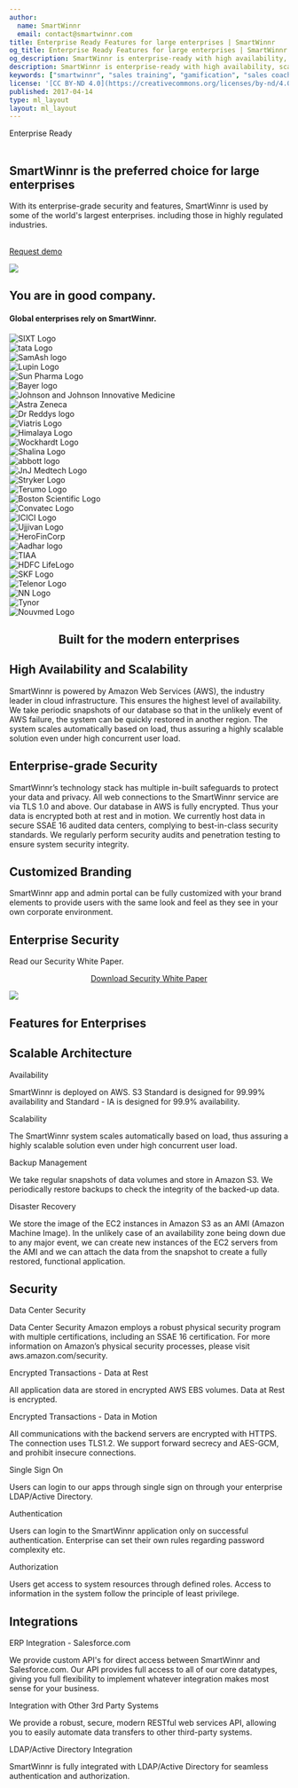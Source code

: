 ```yaml
---
author:
  name: SmartWinnr
  email: contact@smartwinnr.com
title: Enterprise Ready Features for large enterprises | SmartWinnr
og_title: Enterprise Ready Features for large enterprises | SmartWinnr
og_description: SmartWinnr is enterprise-ready with high availability, scalability, enterprise-grade security, SSO and ready-made integration with other systems.
description: SmartWinnr is enterprise-ready with high availability, scalability, enterprise-grade security, SSO and ready-made integration with other systems.
keywords: ["smartwinnr", "sales training", "gamification", "sales coaching", "sales performance", "sales enablement", "solutions", "integration", "availability", "scalability", "enterprise-grade security"]
license: '[CC BY-ND 4.0](https://creativecommons.org/licenses/by-nd/4.0)'
published: 2017-04-14
type: ml_layout
layout: ml_layout
---
```


<!-- <section>
  <div class="ml_enterprise_top_section padding50">
    <div class="row ml_top_container ml-margin-bottom0">
      <div class="col-lg-5 col-md-12 col-sm-12 col-xs-12">
        <h1>SmartWinnr is the preferred choice for large enterprises</h1>
        <div class="ml-font20">With its enterprise-grade security and features, SmartWinnr is used by some of the world's largest enterprises. including those in highly regulated industries.</div>
        <p align="center" class="ml-padding-top ml-padding-bottom10"><a class="ml-button" align="center" href="/request-demo">Request demo</a></p>
      </div>
      <div class="col-lg-7 col-md-12 col-sm-12 col-xs-12">
        <img class="ml-image" alt="Image" src="/images/enterprise_ready.jpg"/>
      </div>
    </div>
  </div>
</section> -->

<section class="">
  <div class="ml_enterprise_top_section row padding50">
    <div class="col-lg-10 col-md-10 col-sm-12 col-xs-12">
      <div class="ml_label ml_smartpath_badge ml-margin-top-sections">Enterprise Ready</div><br>
      <h1>SmartWinnr is the preferred choice for large enterprises</h1>
      <div class="ml-font20 padding0">With its enterprise-grade security and features, SmartWinnr is used by some of the world's largest enterprises. including those in highly regulated industries.</div></br>
      <p align="left" class="ml-padding-top ml-padding-bottom10"><a class="ml-button" align="center" href="/request-demo">Request demo</a></p>
    </div>
  </div>
  <img class="swoop" src="/images/swoop_mask.min.svg">
</section>

<!--client section-->
<section class="ml-key-points ml-background-white">
  <div class="padding50 ml-padding-bottom10">
    <div class="row">
      <div class="col-md-12 col-sm-12">
        <h1 class="text-center ml_body_text_black ml-margin-bottom20">You are in good company.</h1>
        <h4 class="text-center ml_body_text_black ml-margin-bottom20">Global enterprises rely on SmartWinnr.</h4>
      </div>
    </div>
    <div class="row text-center paddingLogo">
      <div class="ml_logo_grid">
        <div class="ml_height_100_flex ml_div_contents_in_center">
          <img class="ml_company_logo_home ml_height_25" src="/images/org-logos/SIXT-logo.png" alt="SIXT Logo">
        </div>
        <div class="ml_height_100_flex ml_div_contents_in_center">
          <img class="ml_company_logo_home ml_height_40" src="/images/org-logos/TATA_consumer.png" alt="tata Logo">
        </div>
        <div class="ml_height_100_flex ml_div_contents_in_center">
          <img class="ml_company_logo_home ml_height_30" src="/images/org-logos/SamAsh.png" alt="SamAsh logo">
        </div>
        <div class="ml_height_100_flex ml_div_contents_in_center">
          <img class="ml_company_logo_home ml_height_55" src="/images/org-logos/Lupin-Logo.png" alt="Lupin Logo">
        </div>
        <div class="ml_height_100_flex ml_div_contents_in_center">
          <img class="ml_company_logo_home ml_height_70" src="/images/org-logos/Sun-Pharma.png" alt="Sun Pharma Logo">
        </div>
        <div class="ml_height_100_flex ml_div_contents_in_center">
          <img class="ml_company_logo_home ml_height_55" src="/images/org-logos/bayer-logo.svg" alt="Bayer logo">
        </div>
        <div class="ml_height_100_flex ml_div_contents_in_center">
          <img class="ml_company_logo_home ml_height_25" src="/images/org-logos/Johnson-Johnson-Innovative-Medicine-logo.png" alt="Johnson and Johnson Innovative Medicine">
        </div>
        <div class="ml_height_100_flex ml_div_contents_in_center">
          <img class="ml_company_logo_home ml_height_30" src="/images/org-logos/Astra_zeneca.png" alt="Astra Zeneca">
        </div>
        <div class="ml_height_100_flex ml_div_contents_in_center">
          <img class="ml_company_logo_home ml_height_30" src="/images/org-logos/Dr_reddys.png" alt="Dr Reddys logo">
        </div>
        <div class="ml_height_100_flex ml_div_contents_in_center">
          <img class="ml_company_logo_home ml_height_30" src="/images/org-logos/viatris-logo.png" alt="Viatris Logo">
        </div>
        <div class="ml_height_100_flex ml_div_contents_in_center">
          <img class="ml_company_logo_home ml_height_30" src="/images/org-logos/The_Himalaya_Drug_Company_logo.png" alt="Himalaya Logo">
        </div>
        <div class="ml_height_100_flex ml_div_contents_in_center">
          <img class="ml_company_logo_home ml_height_40" src="/images/org-logos/Wockhardt-logo.png" alt="Wockhardt Logo">
        </div>
        <div class="ml_height_100_flex ml_div_contents_in_center">
          <img class="ml_company_logo_home ml_height_50" src="/images/org-logos/Shalina_healthcare.png" alt="Shalina Logo">
        </div>
        <div class="ml_height_100_flex ml_div_contents_in_center">
          <img class="ml_company_logo_home ml_height_25" src="/images/org-logos/Abbott.png" alt="abbott logo">
        </div>
        <div class="ml_height_100_flex ml_div_contents_in_center">
          <img class="ml_company_logo_home ml_height_25" src="/images/org-logos/JnJ_MedTech.png" alt="JnJ Medtech Logo">
        </div>
        <div class="ml_height_100_flex ml_div_contents_in_center">
          <img class="ml_company_logo_home ml_height_20" src="/images/org-logos/Stryker-Logo.png" alt="Stryker Logo">
        </div>
        <div class="ml_height_100_flex ml_div_contents_in_center">
          <img class="ml_company_logo_home ml_height_25" src="/images/org-logos/Terumo-logo.png" alt="Terumo Logo">
        </div>
        <div class="ml_height_100_flex ml_div_contents_in_center">
          <img class="ml_company_logo_home ml_height_50" src="/images/org-logos/bsc.png" alt="Boston Scientific Logo">
        </div>
        <div class="ml_height_100_flex ml_div_contents_in_center">
          <img class="ml_company_logo_home ml_height_35" src="/images/org-logos/convatec-logo.png" alt="Convatec Logo">
        </div>
        <div class="ml_height_100_flex ml_div_contents_in_center">
          <img class="ml_company_logo_home ml_height_30" src="/images/org-logos/icici_bank_logo.webp" alt="ICICI Logo">
        </div>
        <div class="ml_height_100_flex ml_div_contents_in_center">
          <img class="ml_company_logo_home ml_height_25" src="/images/org-logos/Ujjivan-logo.png" alt="Ujjivan Logo">
        </div>
        <div class="ml_height_100_flex ml_div_contents_in_center">
          <img class="ml_company_logo_home ml_height_55 ml-margin-top10" src="/images/org-logos/Hero_FinCorp.png" alt="HeroFinCorp">
        </div>
        <div class="ml_height_100_flex ml_div_contents_in_center">
          <img class="ml_company_logo_home ml_height_35 ml-margin-top10" src="/images/org-logos/Aadhar_housing_finance.png" alt="Aadhar logo">
        </div>
        <div class="ml_height_100_flex ml_div_contents_in_center">
          <img class="ml_company_logo_home ml_height_20" src="/images/org-logos/TIAA-Logo.png" alt="TIAA">
        </div>
         <div class="ml_height_100_flex ml_div_contents_in_center">
          <img class="ml_company_logo_home ml_height_40" src="/images/org-logos/HDFC-life.png" alt="HDFC LifeLogo">
        </div>
        <div class="ml_height_100_flex ml_div_contents_in_center">
          <img class="ml_company_logo_home ml_height_25" src="/images/org-logos/skf-logo.png" alt="SKF Logo">
        </div>
        <div class="ml_height_100_flex ml_div_contents_in_center">
          <img class="ml_company_logo_home ml_height_25" src="/images/org-logos/telenor_new_lockup_black.png" alt="Telenor Logo">
        </div>
        <div class="ml_height_100_flex ml_div_contents_in_center">
          <img class="ml_company_logo_home ml_height_40" src="/images/org-logos/nn-logo.png" alt="NN Logo">
        </div>
        <div class="ml_height_100_flex ml_div_contents_in_center">
          <img class="ml_company_logo_home ml_height_40" src="/images/org-logos/tynor-logo.png" alt="Tynor">
        </div>
        <div class="ml_height_100_flex ml_div_contents_in_center">
          <img class="ml_company_logo_home ml_height_35" src="/images/org-logos/nouvmed logo.webp" alt="Nouvmed Logo">
        </div>
      </div>
    </div>
  </div>
</section>

<section class="ml-background-white">
  <div class="ml-container ml-background-wave padding50">
    <div class="row ml-margin-bottom0">
      <div class="col-lg-5 col-md-5 col-sm-12 col-xs-12 ml-centered" align="center">
        <h1 class="ml_body_text_black">Built for the modern enterprises</h1>
      </div>
      <div class="col-lg-7 col-md-7 col-sm-12 col-xs-12 padding80">
        <div class="row ml-margin-bottom20">
          <div class="col-lg-2 col-md-2 text-center padding30">
            <span class="icon-expand ml-icon-blue"></span>
          </div>
          <div class="col-lg-10 col-md-10">
            <h2 class="ml-title-adjustable">High Availability and Scalability</h2>
            <div class="ml-subtext">
              SmartWinnr is powered by Amazon Web Services (AWS), the industry leader in cloud infrastructure. This ensures the highest level of availability. We take periodic snapshots of our database so that in the unlikely event of AWS failure, the system can be quickly restored in another region. The system scales automatically based on load, thus assuring a highly scalable solution even under high concurrent user load.
            </div>
          </div>
        </div>
        <div class="row ml-margin-bottom20">
          <div class="col-lg-2 col-md-2 text-center padding30">
            <span class="icon-shield-check ml-icon-blue"></span>
          </div>
          <div class="col-lg-10 col-md-10">
            <h2 class="ml-title-adjustable">Enterprise-grade Security</h2>
            <div class="ml-subtext">
              SmartWinnr’s technology stack has multiple in-built safeguards to protect your data and privacy. All web connections to the SmartWinnr service are via TLS 1.0 and above. Our database in AWS is fully encrypted. Thus your data is encrypted both at rest and in motion. We currently host data in secure SSAE 16 audited data centers, complying to best-in-class security standards. We regularly perform security audits and penetration testing to ensure system security integrity.
            </div>
          </div>
        </div>
        <div class="row ml-margin-bottom20">
          <div class="col-lg-2 col-md-2 text-center padding30">
            <span class="icon-resize-handle ml-icon-blue"></span>
          </div>
          <div class="col-lg-10 col-md-10">
            <h2 class="ml-title-adjustable">Customized Branding</h2>
            <div class="ml-subtext">
              SmartWinnr app and admin portal can be fully customized with your brand elements to provide users with the same look and feel as they see in your own corporate environment.
            </div>
          </div>
        </div>
      </div>
    </div>
  </div>
</section>
<section class="ml-whySM">
  <div class="container">
    <div class="row">
      <div class="col-md-12 col-sm-12">
        <h1 class="ml_body_text_white text-center">Enterprise Security</h1>
        <p class="ml_body_text_white text-center">Read our Security White Paper.</p>
        <p align="center" class="ml-padding-top ml-padding-bottom10"><a class="ml-button" align="center" href="https://s3-eu-west-1.amazonaws.com/content.smartwinnr.com/SmartWinnr+Information+Security+Whitepaper.pdf" target="_blank">Download Security White Paper</a></p>
      </div>
    </div>
  </div>
</section>
  <!-- <div class="ml-this-tile padding50">
    <div class="ml-container row">
      <div class="col-md-6 col-sm-12">
        <h1 class="text-center ml-bold-text">SmartWinnr is the preferred choice for large enterprises</h1>
        <h2 class="ml-desc-text">
          <i>
            With its enterprise-grade security and features, SmartWinnr is used by some of the world's largest enterprises. including those in highly regulated industries.
          </i>
        </h2>
        <p align="center"><a class="ml-button-blue" href="/request-demo">Request demo</a></p>
      </div>
      <div class="col-md-6 col-sm-12">
        <img src="https://s3-us-west-2.amazonaws.com/quizprompt.com.site.resources/img/brand/prodfeatures/enterprise_ready.svg" class="img-responsive center-block ml_width_60" />
      </div>
    </div>
  </div> -->
  <!-- <div class="ml-green-tile padding30">
    <div class="ml-container row">
      <h1 class="ml-title">Built for the modern enterprises</h1>
      <p>
        High availability, enterprise-grade security, and easy integration options ensure that you can deploy SmartWinnr with zero hassle.
      </p>
    </div>
  </div> -->
  <!-- <div class="ml-container">
   <div class="row">
       <div class="col-md-4 col-sm-4 text-center">
         <div class="single-features">
           <img alt="" class="ml-sideimage" src="https://s3-us-west-2.amazonaws.com/quizprompt.com.site.resources/img/brand/prodfeatures/scalability.svg" /></div>
       </div>
       <div class="col-md-8 col-sm-8">
         <div class="single-features">
           <h2 class="ml-title-blue">High Availability and Scalability</h2>
           <p class="ml_body_text_black">
             SmartWinnr is powered by Amazon Web Services (AWS), the industry leader in cloud infrastructure. This ensures the highest level of availability. We take periodic snapshots of our database so that in the unlikely event of AWS failure, the system can be quickly restored in another region. The system scales automatically based on load, thus assuring a highly scalable solution even under high concurrent user load.
           </p>
          </div>
       </div>
    </div>
    <div class="row">
      <div class="col-md-8 col-sm-8">
        <div class="single-features">
          <h2 class="ml-title-blue">Enterprise-grade Security</h2>
          <p class="ml_body_text_black">
            SmartWinnr’s technology stack has multiple in-built safeguards to protect your data and privacy. All web connections to the SmartWinnr service are via TLS 1.0 and above. Our database in AWS is fully encrypted. Thus your data is encrypted both at rest and in motion. We currently host data in secure SSAE 16 audited data centers, complying to best-in-class security standards. We regularly perform security audits and penetration testing to ensure system security integrity.
          </p>
        </div>
      </div>
      <div class="col-md-4 col-sm-4 text-center">
        <div class="single-features">
          <img alt="" class="ml-sideimage" src="https://s3-us-west-2.amazonaws.com/quizprompt.com.site.resources/img/brand/prodfeatures/enterprise_security.svg" /></div>
      </div>
    </div>
    <div class="row">
      <div class="col-md-4 col-sm-4 text-center">
        <div class="single-features">
          <img alt="" class="ml-sideimage" src="https://s3-us-west-2.amazonaws.com/quizprompt.com.site.resources/img/brand/prodfeatures/customized_branding.svg" /></div>
      </div>
      <div class="col-md-8 col-sm-8">
        <div class="single-features">
          <h2 class="ml-title-blue">Customized Branding</h2>
          <p class="ml_body_text_black">
            SmartWinnr app and admin portal can be fully customized with your brand elements to provide users with the same look and feel as they see in your own corporate environment.
          </p>
        </div>
      </div>
    </div>
  </div> -->
  <!-- <div class="ml-green-tile padding30">
    <div class="ml-container row">
      <div class="col-sm-7">
        <h1 class="ml-title">Enterprise Security</h1>
        <p>Read our Security White Paper.</p>
      </div>
      <div class="col-sm-5 padding30">
        <p align="center"><a class="ml-button-nav" href="https://s3-eu-west-1.amazonaws.com/content.smartwinnr.com/SmartWinnr+Information+Security+Whitepaper.pdf" target="_blank">Download Security White Paper</a></p>
      </div>
    </div>
  </div> -->
<img class="swoop" src="/images/swoop_mask.min.svg">
<section>
  <div class="ml-container ml-background-white ml-padding-bottom30 padding50" id="enterprisefeatures">
    <div class="row text-center">
      <h1 class="ml-title">Features for Enterprises</h1>
    </div>
    <!-- Product Features Row 1 -->
    <div class="row ml-prodfeaturerow padding30">
      <h2 class="ml-title text-center">Scalable Architecture</h2>
      <div class="row">
        <div class="col-lg-4 col-md-4 col-sm-6 col-xs-12 text-center bottom-separator ml-prodfeaturecell">
          <span class="icon-clock3 ml-icon-blue"></span>
          <p class="ml-bold-text text-center">Availability</p>
          <p class="ml_body_text_black">SmartWinnr is deployed on AWS. S3 Standard is designed for 99.99% availability and Standard - IA is designed for 99.9% availability.</p>
        </div>
        <div class="col-lg-4 col-md-4 col-sm-6 col-xs-12 text-center bottom-separator ml-prodfeaturecell">
          <span class="icon-expand ml-icon-blue"></span>
          <p class="ml-bold-text text-center">Scalability</p>
          <p class="ml_body_text_black">The SmartWinnr system scales automatically based on load, thus assuring a highly scalable solution even under high concurrent user load.</p>
        </div>
        <div class="col-lg-4 col-md-4 col-sm-6 col-xs-12 text-center bottom-separator ml-prodfeaturecell">
          <span class="icon-database-add ml-icon-blue"></span>
          <p class="ml-bold-text text-center">Backup Management</p>
          <p class="ml_body_text_black">We take regular snapshots of data volumes and store in Amazon S3. We periodically restore backups to check the integrity of the backed-up data.</p>
        </div>
      </div>
      <div class="row">
        <div class="col-lg-4 col-md-4 col-sm-6 col-xs-12 text-center bottom-separator ml-prodfeaturecell">
          <span class="icon-database-refresh ml-icon-blue"></span>
          <p class="ml-bold-text text-center">Disaster Recovery</p>
          <p class="ml_body_text_black">We store the image of the EC2 instances in Amazon S3 as an AMI (Amazon Machine Image). In the unlikely case of an availability zone being down due to any major event, we can create new instances of the EC2 servers from the AMI and we can attach the data from the snapshot to create a fully restored, functional application.</p>
        </div>
      </div>
    </div>
    <!-- Product Features Row 2 -->
    <div class="row ml-prodfeaturerow padding30">
      <h2 class="text-center">Security</h2>
      <div class="row">
        <div class="col-lg-4 col-md-4 col-sm-6 col-xs-12 text-center bottom-separator ml-prodfeaturecell">
          <span class="icon-lock ml-icon-blue"></span>
          <p class="ml-bold-text text-center">Data Center Security</p>
          <p class="ml_body_text_black">Data Center Security
             Amazon employs a robust physical security program with multiple certifications, including an SSAE 16 certification. For more information on Amazon’s physical security processes, please visit <a>aws.amazon.com/security</a>.
         </p>
        </div>
        <div class="col-lg-4 col-md-4 col-sm-6 col-xs-12 text-center bottom-separator ml-prodfeaturecell">
          <span class="icon-key ml-icon-blue"></span>
          <p class="ml-bold-text text-center">Encrypted Transactions - Data at Rest</p>
          <p class="ml_body_text_black">All application data are stored in encrypted AWS EBS volumes. Data at Rest is encrypted.</p>
        </div>
        <div class="col-lg-4 col-md-4 col-sm-6 col-xs-12 text-center bottom-separator ml-prodfeaturecell">
          <span class="icon-shield-check ml-icon-blue"></span>
          <p class="ml-bold-text text-center">Encrypted Transactions - Data in Motion</p>
          <p class="ml_body_text_black">All communications with the backend servers are encrypted with HTTPS. The connection uses TLS1.2. We support forward secrecy and AES-GCM, and prohibit insecure connections.</p>
        </div>
      </div>
      <div class="row">
        <div class="col-lg-4 col-md-4 col-sm-6 col-xs-12 text-center bottom-separator ml-prodfeaturecell">
          <span class="icon-link2 ml-icon-blue"></span>
          <p class="ml-bold-text text-center">Single Sign On</p>
          <p class="ml_body_text_black">Users can login to our apps through single sign on through your enterprise LDAP/Active Directory.</p>
        </div>
        <div class="col-lg-4 col-md-4 col-sm-6 col-xs-12 text-center bottom-separator ml-prodfeaturecell">
          <span class="icon-license2 ml-icon-blue"></span>
          <p class="ml-bold-text text-center">Authentication</p>
          <p class="ml_body_text_black">Users can login to the SmartWinnr application only on successful authentication. Enterprise can set their own rules regarding password complexity etc.</p>
        </div>
        <div class="col-lg-4 col-md-4 col-sm-6 col-xs-12 text-center bottom-separator ml-prodfeaturecell">
          <span class="icon-users2 ml-icon-blue"></span>
          <p class="ml-bold-text text-center">Authorization</p>
          <p class="ml_body_text_black">Users get access to system resources through defined roles. Access to information in the system follow the principle of least privilege.</p>
        </div>
      </div>
    </div>
    <!-- Product Features Row 3 -->
    <div class="row ml-prodfeaturerow padding30 ml-no-border-bottom">
      <h2 class="text-center">Integrations</h2>
      <div class="row">
        <div class="col-lg-4 col-md-4 col-sm-6 col-xs-12 text-center bottom-separator ml-prodfeaturecell">
          <span class="icon-cloud ml-icon-blue"></span>
          <p class="ml-bold-text text-center">ERP Integration - Salesforce.com</p>
          <p class="ml_body_text_black">We provide custom API's for direct access between SmartWinnr and Salesforce.com. Our API provides full access to all of our core datatypes, giving you full flexibility to implement whatever integration makes most sense for your business.</p>
        </div>
        <div class="col-lg-4 col-md-4 col-sm-6 col-xs-12 text-center bottom-separator ml-prodfeaturecell">
          <span class="icon-cog ml-icon-blue"></span>
          <p class="ml-bold-text text-center">Integration with Other 3rd Party Systems</p>
          <p class="ml_body_text_black">We provide a robust, secure, modern RESTful web services API, allowing you to easily automate data transfers to other third-party systems.</p>
        </div>
        <div class="col-lg-4 col-md-4 col-sm-6 col-xs-12 text-center bottom-separator ml-prodfeaturecell">
          <span class="icon-lan ml-icon-blue"></span>
          <p class="ml-bold-text text-center">LDAP/Active Directory Integration</p>
          <p class="ml_body_text_black">SmartWinnr is fully integrated with LDAP/Active Directory for seamless authentication and authorization.</p>
        </div>
      </div>
    </div>
  </div>
</section>
